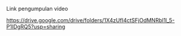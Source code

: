 Link pengumpulan video

https://drive.google.com/drive/folders/1X4zUfI4ctSFjOdMNRbl1l_5-P1IDgRQ5?usp=sharing
